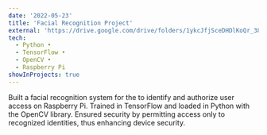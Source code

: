 ```yaml
---
date: '2022-05-23'
title: 'Facial Recognition Project'
external: 'https://drive.google.com/drive/folders/1ykcJfjSceDHDlKoQr_380xJ-2UWAm6tb?usp=sharing'
tech:
  - Python •
  - TensorFlow •
  - OpenCV •
  - Raspberry Pi
showInProjects: true
---
```


Built a facial recognition system for the to identify and authorize user access on Raspberry Pi. Trained in TensorFlow and loaded in Python with the OpenCV library. Ensured security by permitting access only to recognized identities, thus enhancing device security.
